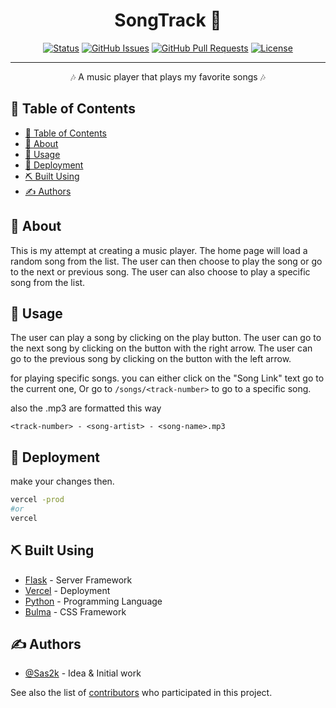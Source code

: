 <h1 align="center">SongTrack 💽</h1>

<div align="center">

[![Status](https://img.shields.io/badge/status-active-success.svg)]()
[![GitHub Issues](https://img.shields.io/github/issues/Sas2k/SongTrack.svg)](https://github.com/Sas2k/SongTrack/issues)
[![GitHub Pull Requests](https://img.shields.io/github/issues-pr/Sas2k/SongTrack.svg)](https://github.com/Sas2k/SongTrack/pulls)
[![License](https://img.shields.io/badge/license-MIT-blue.svg)](/LICENSE)

</div>

---

<p align="center"> 🎶 A music player that plays my favorite songs 🎶
    <br> 
</p>

## 📝 Table of Contents

- [📝 Table of Contents](#-table-of-contents)
- [🧐 About ](#-about-)
- [🎈 Usage ](#-usage-)
- [🚀 Deployment ](#-deployment-)
- [⛏️ Built Using ](#️-built-using-)
- [✍️ Authors ](#️-authors-)

## 🧐 About <a name = "about"></a>

This is my attempt at creating a music player. The home page will load a random song from the list. The user can then choose to play the song or go to the next or previous song. The user can also choose to play a specific song from the list.

## 🎈 Usage <a name="usage"></a>

The user can play a song by clicking on the play button. The user can go to the next song by clicking on the button with the right arrow. The user can go to the previous song by clicking on the button with the left arrow.

for playing specific songs. you can either click on the "Song Link" text go to the current one, Or go to `/songs/<track-number>` to go to a specific song.

also the .mp3 are formatted this way

`<track-number> - <song-artist> - <song-name>.mp3`
 
## 🚀 Deployment <a name = "deployment"></a>

make your changes then.

```bash
vercel -prod
#or
vercel
```

## ⛏️ Built Using <a name = "built_using"></a>

- [Flask](https://flask.palletsprojects.com/en/) - Server Framework
- [Vercel](https://vercel.com/) - Deployment
- [Python](https://www.python.org/) - Programming Language
- [Bulma](https://bulma.io/) - CSS Framework

## ✍️ Authors <a name = "authors"></a>

- [@Sas2k](https://github.com/Sas2k) - Idea & Initial work

See also the list of [contributors](https://github.com/Sas2k/SongTrack) who participated in this project.
